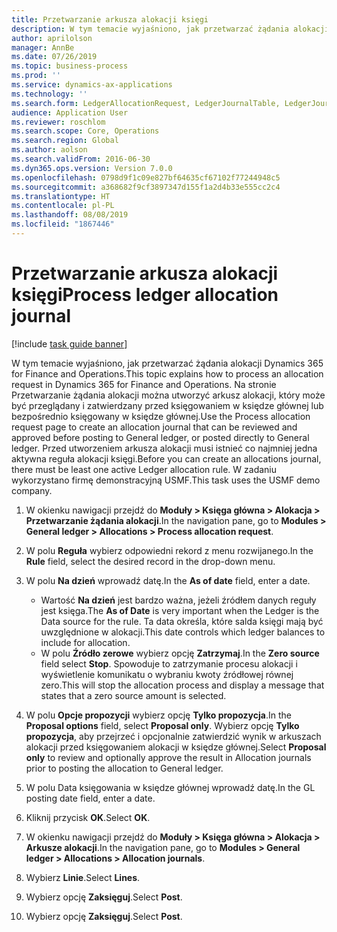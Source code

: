 ```yaml
---
title: Przetwarzanie arkusza alokacji księgi
description: W tym temacie wyjaśniono, jak przetwarzać żądania alokacji Dynamics 365 for Finance and Operations.
author: aprilolson
manager: AnnBe
ms.date: 07/26/2019
ms.topic: business-process
ms.prod: ''
ms.service: dynamics-ax-applications
ms.technology: ''
ms.search.form: LedgerAllocationRequest, LedgerJournalTable, LedgerJournalTransAllocation
audience: Application User
ms.reviewer: roschlom
ms.search.scope: Core, Operations
ms.search.region: Global
ms.author: aolson
ms.search.validFrom: 2016-06-30
ms.dyn365.ops.version: Version 7.0.0
ms.openlocfilehash: 0798d9f1c09e827bf64635cf67102f77244948c5
ms.sourcegitcommit: a368682f9cf3897347d155f1a2d4b33e555cc2c4
ms.translationtype: HT
ms.contentlocale: pl-PL
ms.lasthandoff: 08/08/2019
ms.locfileid: "1867446"
---
```

# <a name="process-ledger-allocation-journal"></a><span data-ttu-id="af81a-103">Przetwarzanie arkusza alokacji księgi</span><span class="sxs-lookup"><span data-stu-id="af81a-103">Process ledger allocation journal</span></span>

[!include [task guide banner](../../includes/task-guide-banner.md)]

<span data-ttu-id="af81a-104">W tym temacie wyjaśniono, jak przetwarzać żądania alokacji Dynamics 365 for Finance and Operations.</span><span class="sxs-lookup"><span data-stu-id="af81a-104">This topic explains how to process an allocation request in Dynamics 365 for Finance and Operations.</span></span> <span data-ttu-id="af81a-105">Na stronie Przetwarzanie żądania alokacji można utworzyć arkusz alokacji, który może być przeglądany i zatwierdzany przed księgowaniem w księdze głównej lub bezpośrednio księgowany w księdze głównej.</span><span class="sxs-lookup"><span data-stu-id="af81a-105">Use the Process allocation request page to create an allocation journal that can be reviewed and approved before posting to General ledger, or posted directly to General ledger.</span></span> <span data-ttu-id="af81a-106">Przed utworzeniem arkusza alokacji musi istnieć co najmniej jedna aktywna reguła alokacji księgi.</span><span class="sxs-lookup"><span data-stu-id="af81a-106">Before you can create an allocations journal, there must be least one active Ledger allocation rule.</span></span> <span data-ttu-id="af81a-107">W zadaniu wykorzystano firmę demonstracyjną USMF.</span><span class="sxs-lookup"><span data-stu-id="af81a-107">This task uses the USMF demo company.</span></span>

1. <span data-ttu-id="af81a-108">W okienku nawigacji przejdź do **Moduły > Księga główna > Alokacja > Przetwarzanie żądania alokacji**.</span><span class="sxs-lookup"><span data-stu-id="af81a-108">In the navigation pane, go to **Modules > General ledger > Allocations > Process allocation request**.</span></span>
2. <span data-ttu-id="af81a-109">W polu **Reguła** wybierz odpowiedni rekord z menu rozwijanego.</span><span class="sxs-lookup"><span data-stu-id="af81a-109">In the **Rule** field, select the desired record in the drop-down menu.</span></span>
3. <span data-ttu-id="af81a-110">W polu **Na dzień** wprowadź datę.</span><span class="sxs-lookup"><span data-stu-id="af81a-110">In the **As of date** field, enter a date.</span></span>

    - <span data-ttu-id="af81a-111">Wartość **Na dzień** jest bardzo ważna, jeżeli źródłem danych reguły jest księga.</span><span class="sxs-lookup"><span data-stu-id="af81a-111">The **As of Date** is very important when the Ledger is the Data source for the rule.</span></span> <span data-ttu-id="af81a-112">Ta data określa, które salda księgi mają być uwzględnione w alokacji.</span><span class="sxs-lookup"><span data-stu-id="af81a-112">This date controls which ledger balances to include for allocation.</span></span>  
    - <span data-ttu-id="af81a-113">W polu **Źródło zerowe** wybierz opcję **Zatrzymaj**.</span><span class="sxs-lookup"><span data-stu-id="af81a-113">In the **Zero source** field select **Stop**.</span></span> <span data-ttu-id="af81a-114">Spowoduje to zatrzymanie procesu alokacji i wyświetlenie komunikatu o wybraniu kwoty źródłowej równej zero.</span><span class="sxs-lookup"><span data-stu-id="af81a-114">This will stop the allocation process and display a message that states that a zero source amount is selected.</span></span>  

4. <span data-ttu-id="af81a-115">W polu **Opcje propozycji** wybierz opcję **Tylko propozycja**.</span><span class="sxs-lookup"><span data-stu-id="af81a-115">In the **Proposal options** field, select **Proposal only**.</span></span> <span data-ttu-id="af81a-116">Wybierz opcję **Tylko propozycja**, aby przejrzeć i opcjonalnie zatwierdzić wynik w arkuszach alokacji przed księgowaniem alokacji w księdze głównej.</span><span class="sxs-lookup"><span data-stu-id="af81a-116">Select **Proposal only** to review and optionally approve the result in Allocation journals prior to posting the allocation to General ledger.</span></span>  
5. <span data-ttu-id="af81a-117">W polu Data księgowania w księdze głównej wprowadź datę.</span><span class="sxs-lookup"><span data-stu-id="af81a-117">In the GL posting date field, enter a date.</span></span>
6. <span data-ttu-id="af81a-118">Kliknij przycisk **OK**.</span><span class="sxs-lookup"><span data-stu-id="af81a-118">Select **OK**.</span></span>
7. <span data-ttu-id="af81a-119">W okienku nawigacji przejdź do **Moduły > Księga główna > Alokacja > Arkusze alokacji**.</span><span class="sxs-lookup"><span data-stu-id="af81a-119">In the navigation pane, go to **Modules > General ledger > Allocations > Allocation journals**.</span></span>
8. <span data-ttu-id="af81a-120">Wybierz **Linie**.</span><span class="sxs-lookup"><span data-stu-id="af81a-120">Select **Lines**.</span></span>
9. <span data-ttu-id="af81a-121">Wybierz opcję **Zaksięguj**.</span><span class="sxs-lookup"><span data-stu-id="af81a-121">Select **Post**.</span></span>
10. <span data-ttu-id="af81a-122">Wybierz opcję **Zaksięguj**.</span><span class="sxs-lookup"><span data-stu-id="af81a-122">Select **Post**.</span></span>

